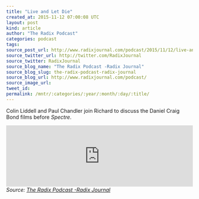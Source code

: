 ```yaml
---
title: "Live and Let Die"
created_at: 2015-11-12 07:00:08 UTC
layout: post
kind: article
author: "The Radix Podcast"
categories: podcast
tags: 
source_post_url: http://www.radixjournal.com/podcast/2015/11/12/live-and-let-die
source_twitter_url: http://twitter.com/RadixJournal
source_twitter: RadixJournal
source_blog_name: "The Radix Podcast -Radix Journal"
source_blog_slug: the-radix-podcast-radix-journal
source_blog_url: http://www.radixjournal.com/podcast/
source_image_url: 
tweet_id:
permalink: /mntr/:categories/:year/:month/:day/:title/
---
```

<p>Colin Liddell and Paul Chandler join Richard to discuss the Daniel Craig Bond films before <em>Spectre</em>.</p><iframe scrolling="no" src="https://w.soundcloud.com/player/?url=https%3A//api.soundcloud.com/tracks/232391519&amp;color=ff5500&amp;auto_play=false&amp;hide_related=false&amp;show_comments=true&amp;show_user=true&amp;show_reposts=false" width="100%" frameborder="no" height="166"></iframe><div class="">
    <i>Source: <a href="http://www.radixjournal.com/podcast/">The Radix Podcast -Radix Journal</a></i>
</div>

